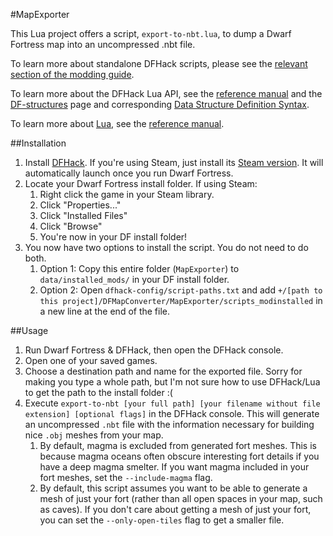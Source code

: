 #MapExporter

This Lua project offers a script, `export-to-nbt.lua`, to dump a Dwarf Fortress map into an uncompressed .nbt file.

To learn more about standalone DFHack scripts, please see the [relevant section of the modding guide](https://docs.dfhack.org/en/stable/docs/guides/modding-guide.html#what-if-i-just-want-to-distribute-a-simple-standalone-script). 

To learn more about the DFHack Lua API, see the [reference manual](https://docs.dfhack.org/en/stable/docs/dev/Lua%20API.html) and the [DF-structures](https://github.com/DFHack/df-structures/tree/master) page and corresponding [Data Structure Definition Syntax](https://github.com/DFHack/df-structures/blob/master/SYNTAX.rst).

To learn more about [Lua](https://www.lua.org/), see the [reference manual](https://www.lua.org/manual/5.4/).

##Installation
1. Install [DFHack](https://docs.dfhack.org/en/stable/index.html). If you're using Steam, just install its [Steam version](https://store.steampowered.com/app/2346660/?snr=1_5_9__205). It will automatically launch once you run Dwarf Fortress.
2. Locate your Dwarf Fortress install folder. If using Steam:
   1. Right click the game in your Steam library.
   2. Click "Properties..."
   3. Click "Installed Files"
   4. Click "Browse"
   5. You're now in your DF install folder!
3. You now have two options to install the script. You do not need to do both.
   1. Option 1: Copy this entire folder (`MapExporter`) to `data/installed_mods/` in your DF install folder.
   2. Option 2: Open `dfhack-config/script-paths.txt` and add `+/[path to this project]/DFMapConverter/MapExporter/scripts_modinstalled` in a new line at the end of the file.

##Usage
1. Run Dwarf Fortress & DFHack, then open the DFHack console.
2. Open one of your saved games.
3. Choose a destination path and name for the exported file. Sorry for making you type a whole path, but I'm not sure how to use DFHack/Lua to get the path to the install folder :(
4. Execute `export-to-nbt [your full path] [your filename without file extension] [optional flags]` in the DFHack console. This will generate an uncompressed `.nbt` file with the information necessary for building nice `.obj` meshes from your map.
   1. By default, magma is excluded from generated fort meshes. This is because magma oceans often obscure interesting fort details if you have a deep magma smelter. If you want magma included in your fort meshes, set the `--include-magma` flag.
   2. By default, this script assumes you want to be able to generate a mesh of just your fort (rather than all open spaces in your map, such as caves). If you don't care about getting a mesh of just your fort, you can set the `--only-open-tiles` flag to get a smaller file.